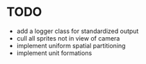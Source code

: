 # TODO

- add a logger class for standardized output
- cull all sprites not in view of camera
- implement uniform spatial partitioning
- implement unit formations